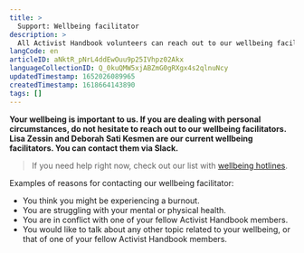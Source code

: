 ```yaml
---
title: >
  Support: Wellbeing facilitator
description: >
  All Activist Handbook volunteers can reach out to our wellbeing facilitator
langCode: en
articleID: aNktR_pNrL4ddEwOuu9p25IVhpz02Akx
languageCollectionID: Q_0kuQMW5xjABZmG0gRXgx4s2qlnuNcy
updatedTimestamp: 1652026089965
createdTimestamp: 1618664143890
tags: []
---
```


**Your wellbeing is important to us. If you are dealing with personal circumstances, do not hesitate to reach out to our wellbeing facilitators. Lisa Zessin and Deborah Sati Kesmen are our current wellbeing facilitators. You can contact them via Slack.**

> If you need help right now, check out our list with [wellbeing hotlines](/wellbeing/hotlines).

Examples of reasons for contacting our wellbeing facilitator:

-   You think you might be experiencing a burnout.
-   You are struggling with your mental or physical health.
-   You are in conflict with one of your fellow Activist Handbook members.
-   You would like to talk about any other topic related to your wellbeing, or that of one of your fellow Activist Handbook members.